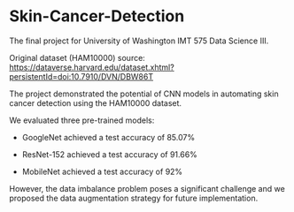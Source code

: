 # Skin-Cancer-Detection

The final project for University of Washington IMT 575 Data Science III.

Original dataset (HAM10000) source: https://dataverse.harvard.edu/dataset.xhtml?persistentId=doi:10.7910/DVN/DBW86T

The project demonstrated the potential of CNN models in automating skin cancer detection using the HAM10000 dataset. 

We evaluated three pre-trained models: 

- GoogleNet achieved a test accuracy of 85.07%

- ResNet-152 achieved a test accuracy of 91.66%

- MobileNet achieved a test accuracy of 92%

However, the data imbalance problem poses a significant challenge and we proposed the data augmentation strategy for future implementation.
